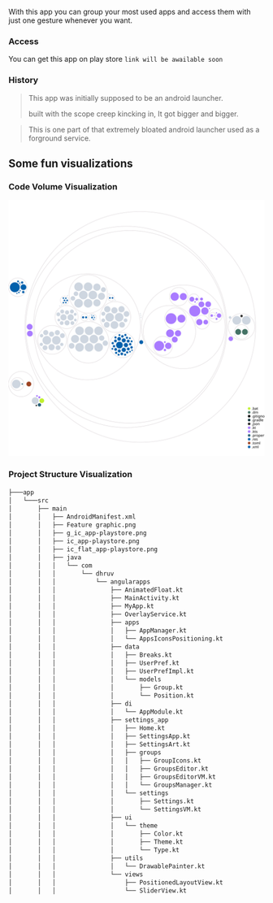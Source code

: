
With this app you can group your most used apps and access them with just one gesture whenever you want.

### Access
You can get this app on play store ```link will be awailable soon```

### History
>This app was initially supposed to be an android launcher.
>
>built with the scope creep kincking in, It got bigger and bigger.

>This is one part of that extremely bloated android launcher used as a forground service.

## Some fun visualizations

### Code Volume Visualization
![Visualization of the codebase](./diagram.svg)

### Project Structure Visualization
```
├───app
│   └───src
│       ├── main
│       │   ├── AndroidManifest.xml
│       │   ├── Feature graphic.png
│       │   ├── g_ic_app-playstore.png
│       │   ├── ic_app-playstore.png
│       │   ├── ic_flat_app-playstore.png
│       │   ├── java
│       │   │   └── com
│       │   │       └── dhruv
│       │   │           └── angularapps
│       │   │               ├── AnimatedFloat.kt
│       │   │               ├── MainActivity.kt
│       │   │               ├── MyApp.kt
│       │   │               ├── OverlayService.kt
│       │   │               ├── apps
│       │   │               │   ├── AppManager.kt
│       │   │               │   └── AppsIconsPositioning.kt
│       │   │               ├── data
│       │   │               │   ├── Breaks.kt
│       │   │               │   ├── UserPref.kt
│       │   │               │   ├── UserPrefImpl.kt
│       │   │               │   └── models
│       │   │               │       ├── Group.kt
│       │   │               │       └── Position.kt
│       │   │               ├── di
│       │   │               │   └── AppModule.kt
│       │   │               ├── settings_app
│       │   │               │   ├── Home.kt
│       │   │               │   ├── SettingsApp.kt
│       │   │               │   ├── SettingsArt.kt
│       │   │               │   ├── groups
│       │   │               │   │   ├── GroupIcons.kt
│       │   │               │   │   ├── GroupsEditor.kt
│       │   │               │   │   ├── GroupsEditorVM.kt
│       │   │               │   │   └── GroupsManager.kt
│       │   │               │   └── settings
│       │   │               │       ├── Settings.kt
│       │   │               │       └── SettingsVM.kt
│       │   │               ├── ui
│       │   │               │   └── theme
│       │   │               │       ├── Color.kt
│       │   │               │       ├── Theme.kt
│       │   │               │       └── Type.kt
│       │   │               ├── utils
│       │   │               │   └── DrawablePainter.kt
│       │   │               └── views
│       │   │                   ├── PositionedLayoutView.kt
│       │   │                   └── SliderView.kt
```
